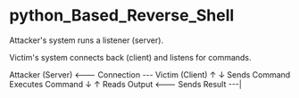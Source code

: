 # python_Based_Reverse_Shell

Attacker's system runs a listener (server).

Victim's system connects back (client) and listens for commands.


Attacker (Server) <--- Connection --- Victim (Client)
          ↑                           ↓
      Sends Command               Executes Command
          ↓                           ↑
    Reads Output <--- Sends Result ---|
